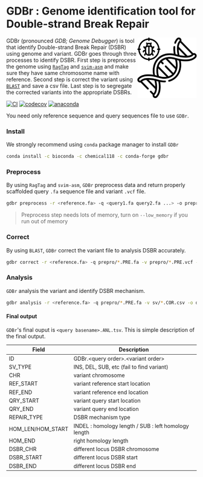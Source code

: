 GDBr : Genome identification tool for Double-strand Break Repair
================
<img src="logo/gdbr.svg" alt="GDBr logo" align="right" height="160" style="display: inline-block;"> GDBr (pronounced _GDB; Genome Debugger_) is tool that identify Double-strand Break Repair (DSBR) using genome and variant. GDBr goes through three processes to identify DSBR. First step is preprocess the genome using [`RagTag`](https://github.com/malonge/RagTag) and [`svim-asm`](https://github.com/eldariont/svim-asm) and make sure they have same chromosome name with reference. Second step is correct the variant using [`BLAST`](https://blast.ncbi.nlm.nih.gov/Blast.cgi) and save a csv file. Last step is to segregate the corrected variants into the appropriate DSBRs. 

[![CI](https://github.com/Chemical118/GDBr/workflows/CI/badge.svg)](https://github.com/Chemical118/GDBr/actions?query=workflow%3ACI)
[![codecov](https://codecov.io/gh/Chemical118/GDBr/branch/master/graph/badge.svg?token=NA5V5H52M6)](https://codecov.io/gh/Chemical118/GDBr)
[![anaconda](https://anaconda.org/chemical118/gdbr/badges/version.svg)](https://anaconda.org/Chemical118/gdbr)

You need only reference sequence and query sequences file to use `GDBr`.

### Install
We strongly recommend using `conda` package manager to install `GDBr`
```sh
conda install -c bioconda -c chemical118 -c conda-forge gdbr
```

### Preprocess
By using `RagTag` and `svim-asm`, `GDBr` preprocess data and return properly scaffolded query `.fa` sequence file and variant `.vcf` file.
```sh
gdbr preprocess -r <reference.fa> -q <query1.fa query2.fa ...> -o prepro -t <number of threads>
```
> Preprocess step needs lots of memory, turn on `--low_memory` if you run out of memory
### Correct
By using `BLAST`, `GDBr` correct the variant file to analysis DSBR accurately.
```sh
gdbr correct -r <reference.fa> -q prepro/*.PRE.fa -v prepro/*.PRE.vcf -o sv -t <number of threads>
```

### Analysis
`GDBr` analysis the variant and identify DSBR mechanism.
```sh
gdbr analysis -r <reference.fa> -q prepro/*.PRE.fa -v sv/*.COR.csv -o dsbr -t <number of threads>
```

#### Final output
`GDBr`'s final ouput is `<query basename>.ANL.tsv`. This is simple description of the final output.

| Field             | Description                                          |
|-------------------|------------------------------------------------------|
| ID                | GDBr.\<query order\>.\<variant order\>               |
| SV_TYPE           | INS, DEL, SUB, etc (fail to find variant)            |
| CHR               | variant chromosome                                   |
| REF_START         | variant reference start location                     |
| REF_END           | variant reference end location                       |
| QRY_START         | variant query start location                         |
| QRY_END           | variant query end location                           |
| REPAIR_TYPE       | DSBR mechanism type                                  |
| HOM_LEN/HOM_START | INDEL : homology length / SUB : left homology length |
| HOM_END           | right homology length                                |
| DSBR_CHR          | different locus DSBR chromosome                      |
| DSBR_START        | different locus DSBR start                           |
| DSBR_END          | different locus DSBR end                             |